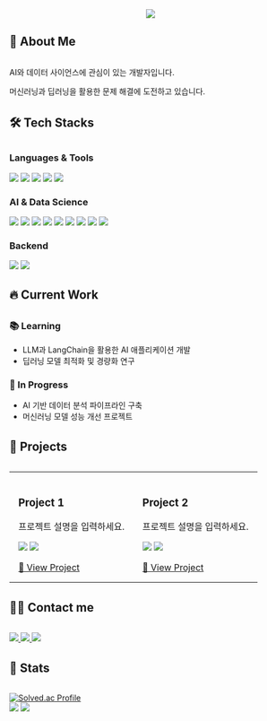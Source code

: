 <div align="center">
    <img src="https://capsule-render.vercel.app/api?type=waving&color=auto&height=180&text=Sameta-cani&animation=fadeIn&fontColor=000000&fontSize=50" />
</div>

## 👋 About Me
<div style="text-align: left; margin: 2rem 0;">
    <p>AI와 데이터 사이언스에 관심이 있는 개발자입니다.</p>
    <p>머신러닝과 딥러닝을 활용한 문제 해결에 도전하고 있습니다.</p>
</div>

## 🛠️ Tech Stacks
<div style="margin: 2rem 0;">

### Languages & Tools
<div style="margin: 1rem 0;">
        <img src="https://img.shields.io/badge/Python-3776AB?style=plastic&logo=Python&logoColor=white">
        <img src="https://img.shields.io/badge/Matlab-0076a8?style=plastic&logo=Matlab&logoColor=white">
        <img src="https://img.shields.io/badge/Docker-2496ED?style=plastic&logo=Docker&logoColor=white">
        <img src="https://img.shields.io/badge/Git-F05032?style=plastic&logo=Git&logoColor=white">
        <img src="https://img.shields.io/badge/Github-181717?style=plastic&logo=Github&logoColor=white">
</div>

### AI & Data Science
<div style="margin: 1rem 0;">
    <img src="https://img.shields.io/badge/PyTorch-EE4C2C?style=plastic&logo=PyTorch&logoColor=white">
    <img src="https://img.shields.io/badge/Tensorflow-FF6F00?style=plastic&logo=Tensorflow&logoColor=white">
    <img src="https://img.shields.io/badge/Keras-D00000?style=plastic&logo=Keras&logoColor=white">
    <img src="https://img.shields.io/badge/NumPy-013243?style=plastic&logo=NumPy&logoColor=white">
    <img src="https://img.shields.io/badge/Pandas-150458?style=plastic&logo=Pandas&logoColor=white">
    <img src="https://img.shields.io/badge/scikit--learn-F7931E?style=plastic&logo=scikit-learn&logoColor=white">
    <img src="https://img.shields.io/badge/SciPy-8CAAE6?style=plastic&logo=SciPy&logoColor=white">
    <img src="https://img.shields.io/badge/LangGraph-1C3C3C?style=plastic&logo=LangGraph&logoColor=white">
    <img src="https://img.shields.io/badge/LangChain-1C3C3C?style=plastic&logo=LangChain&logoColor=white">
</div>

### Backend
<div style="margin: 1rem 0;">
    <img src="https://img.shields.io/badge/MySQL-4479A1?style=plastic&logo=MySQL&logoColor=white">
    <img src="https://img.shields.io/badge/FastAPI-009488?style=plastic&logo=FastAPI&logoColor=white">
</div>

## 🔥 Current Work
<div style="margin: 2rem 0;">
    <h3>📚 Learning</h3>
    <ul style="margin: 1rem 0;">
        <li>LLM과 LangChain을 활용한 AI 애플리케이션 개발</li>
        <li>딥러닝 모델 최적화 및 경량화 연구</li>
    </ul>
    <h3>🚧 In Progress</h3>
    <ul style="margin: 1rem 0;">
        <li>AI 기반 데이터 분석 파이프라인 구축</li>
        <li>머신러닝 모델 성능 개선 프로젝트</li>
    </ul>
</div>

## 🚀 Projects
<div style="margin: 2rem 0;">
    <table>
        <tr>
            <td width="50%" style="padding: 1rem;">
                <h3>Project 1</h3>
                <p>프로젝트 설명을 입력하세요.</p>
                <p>
                    <img src="https://img.shields.io/badge/Python-3776AB?style=flat-square&logo=Python&logoColor=white"/>
                    <img src="https://img.shields.io/badge/Tensorflow-FF6F00?style=flat-square&logo=Tensorflow&logoColor=white"/>
                </p>
                <a href="프로젝트_링크">🔗 View Project</a>
            </td>
            <td width="50%" style="padding: 1rem;">
                <h3>Project 2</h3>
                <p>프로젝트 설명을 입력하세요.</p>
                <p>
                    <img src="https://img.shields.io/badge/Python-3776AB?style=flat-square&logo=Python&logoColor=white"/>
                    <img src="https://img.shields.io/badge/PyTorch-EE4C2C?style=flat-square&logo=PyTorch&logoColor=white"/>
                </p>
                <a href="프로젝트_링크">🔗 View Project</a>
            </td>
        </tr>
    </table>
</div>

## 🧑‍💻 Contact me
<div style="margin: 2rem 0;">
    <a href="mailto:ticani0610@gmail.com">
        <img src="https://img.shields.io/badge/Gmail-EA4335?style=plastic&logo=Gmail&logoColor=white&link=mailto:ticani0610@gmail.com">
    </a>
    <a href="https://www.linkedin.com/in/%EC%83%81%EC%A7%84-%EB%B0%95-414412258/">
        <img src="https://img.shields.io/badge/LinkedIn-0A66C2?style=plastic&logo=LinkedIn&logoColor=white">
    </a>
    <a href="https://canicani.pages.dev/">
        <img src="https://img.shields.io/badge/Blog-FF5722?style=plastic&logo=Blogger&logoColor=white">
    </a>
</div>

## 🏅 Stats
<div style="margin: 2rem 0;">
    <a href="https://solved.ac/zksl00/">
        <img src="http://mazassumnida.wtf/api/v2/generate_badge?boj=zksl00" alt="Solved.ac Profile"/>
    </a>
    <br/>
    <img src="https://github-readme-stats.vercel.app/api?username=Sameta-cani&bg_color=180,ffffff,00000000&title_color=000000&text_color=000000"/>
    <img src="https://github-readme-stats.vercel.app/api/top-langs/?username=Sameta-cani&layout=compact&bg_color=180,ffffff,00000000&title_color=000000&text_color=000000"/>
</div>
    
